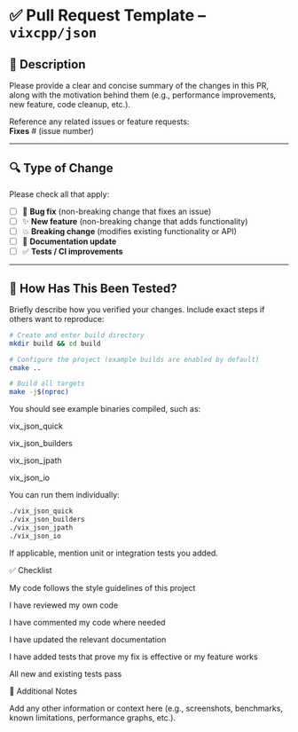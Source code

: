 # ✅ Pull Request Template – `vixcpp/json`

## 📄 Description

Please provide a clear and concise summary of the changes in this PR,  
along with the motivation behind them (e.g., performance improvements, new feature, code cleanup, etc.).

Reference any related issues or feature requests:  
**Fixes** # (issue number)

---

## 🔍 Type of Change

Please check all that apply:

- [ ] 🐞 **Bug fix** (non-breaking change that fixes an issue)
- [ ] ✨ **New feature** (non-breaking change that adds functionality)
- [ ] 💥 **Breaking change** (modifies existing functionality or API)
- [ ] 📝 **Documentation update**
- [ ] ✅ **Tests / CI improvements**

---

## 🧪 How Has This Been Tested?

Briefly describe how you verified your changes. Include exact steps if others want to reproduce:

```bash
# Create and enter build directory
mkdir build && cd build

# Configure the project (example builds are enabled by default)
cmake ..

# Build all targets
make -j$(nproc)
```

You should see example binaries compiled, such as:

vix_json_quick

vix_json_builders

vix_json_jpath

vix_json_io

You can run them individually:

```bash
./vix_json_quick
./vix_json_builders
./vix_json_jpath
./vix_json_io
```

If applicable, mention unit or integration tests you added.

✅ Checklist

My code follows the style guidelines of this project

I have reviewed my own code

I have commented my code where needed

I have updated the relevant documentation

I have added tests that prove my fix is effective or my feature works

All new and existing tests pass

🧩 Additional Notes

Add any other information or context here (e.g., screenshots, benchmarks, known limitations, performance graphs, etc.).
